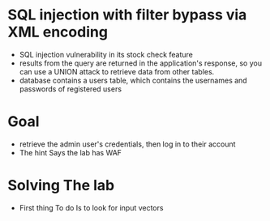 # SQL injection with filter bypass via XML encoding
- SQL injection vulnerability in its stock check feature
- results from the query are returned in the application's response, so you can use a UNION attack to retrieve data from other tables.
- database contains a users table, which contains the usernames and passwords of registered users
# Goal
- retrieve the admin user's credentials, then log in to their account
- The hint Says the lab has WAF
# Solving The lab
- First thing To do Is to look for input vectors 
